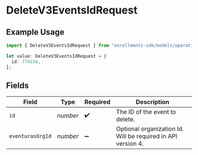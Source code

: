 # DeleteV3EventsIdRequest

## Example Usage

```typescript
import { DeleteV3EventsIdRequest } from "enrollments-sdk/models/operations";

let value: DeleteV3EventsIdRequest = {
  id: 774234,
};
```

## Fields

| Field                                                        | Type                                                         | Required                                                     | Description                                                  |
| ------------------------------------------------------------ | ------------------------------------------------------------ | ------------------------------------------------------------ | ------------------------------------------------------------ |
| `id`                                                         | *number*                                                     | :heavy_check_mark:                                           | The ID of the event to delete.                               |
| `eventurasOrgId`                                             | *number*                                                     | :heavy_minus_sign:                                           | Optional organization Id. Will be required in API version 4. |